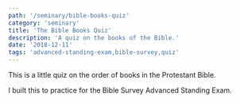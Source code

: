 ```yaml
---
path: '/seminary/bible-books-quiz'
category: 'seminary'
title: 'The Bible Books Quiz'
description: 'A quiz on the books of the Bible.'
date: '2018-12-11'
tags: 'advanced-standing-exam,bible-survey,quiz'
---
```


This is a little quiz on the order of books in the Protestant Bible.

<x-quiz
    name="Bible Books Quiz"
    questions='[
        {"q": "What is book #1?", "a": "Genesis" },
        {"q": "What is book #2?", "a": "Exodus" },
        {"q": "What is book #3?", "a": "Leviticus" },
        {"q": "What is book #4?", "a": "Numbers" },
        {"q": "What is book #5?", "a": "Deuteronomy" },
        {"q": "What is book #6?", "a": "Joshua" },
        {"q": "What is book #7?", "a": "Judges" },
        {"q": "What is book #8?", "a": "Ruth" },
        {"q": "What is book #9?", "a": ["1 Samuel", "First Samuel"] },
        {"q": "What is book #10?", "a": ["2 Samuel", "Second Samuel"] },
        {"q": "What is book #11?", "a": ["1 Kings", "First Kings"] },
        {"q": "What is book #12?", "a": ["2 Kings", "Second Kings"] },
        {"q": "What is book #13?", "a": ["1 Chronicles", "First Chronicles"] },
        {"q": "What is book #14?", "a": ["2 Chronicles", "Second Chronicles"] },
        {"q": "What is book #15?", "a": "Ezra" },
        {"q": "What is book #16?", "a": "Nehemiah" },
        {"q": "What is book #17?", "a": "Esther" },
        {"q": "What is book #18?", "a": "Job" },
        {"q": "What is book #19?", "a": "Psalms" },
        {"q": "What is book #20?", "a": "Proverbs" },
        {"q": "What is book #21?", "a": "Ecclesiastes" },
        {"q": "What is book #22?", "a": ["Song of Songs", "Song of Solomon"] },
        {"q": "What is book #23?", "a": "Isaiah" },
        {"q": "What is book #24?", "a": "Jeremiah" },
        {"q": "What is book #25?", "a": "Lamentations" },
        {"q": "What is book #26?", "a": "Ezekiel" },
        {"q": "What is book #27?", "a": "Daniel" },
        {"q": "What is book #28?", "a": "Hosea" },
        {"q": "What is book #29?", "a": "Joel" },
        {"q": "What is book #30?", "a": "Amos" },
        {"q": "What is book #31?", "a": "Obadiah" },
        {"q": "What is book #32?", "a": "Jonah" },
        {"q": "What is book #33?", "a": "Micah" },
        {"q": "What is book #34?", "a": "Nahum" },
        {"q": "What is book #35?", "a": "Habakkuk" },
        {"q": "What is book #36?", "a": "Zephaniah" },
        {"q": "What is book #37?", "a": "Haggai" },
        {"q": "What is book #38?", "a": "Zechariah" },
        {"q": "What is book #39?", "a": "Malachi" },
        {"q": "What is book #40?", "a": "Matthew" },
        {"q": "What is book #41?", "a": "Mark" },
        {"q": "What is book #42?", "a": "Luke" },
        {"q": "What is book #43?", "a": "John" },
        {"q": "What is book #44?", "a": "Acts" },
        {"q": "What is book #45?", "a": "Romans" },
        {"q": "What is book #46?", "a": ["1 Corinthians", "First Corinthians"] },
        {"q": "What is book #47?", "a": ["2 Corinthians", "Second Corinthians"] },
        {"q": "What is book #48?", "a": "Galatians" },
        {"q": "What is book #49?", "a": "Ephesians" },
        {"q": "What is book #50?", "a": "Philippians" },
        {"q": "What is book #51?", "a": "Colossians" },
        {"q": "What is book #52?", "a": ["1 Thessalonians", "First Thessalonians"] },
        {"q": "What is book #53?", "a": ["2 Thessalonians", "Second Thessalonians"] },
        {"q": "What is book #54?", "a": ["1 Timothy", "First Timothy"] },
        {"q": "What is book #55?", "a": ["2 Timothy", "Second Timothy"] },
        {"q": "What is book #56?", "a": "Titus" },
        {"q": "What is book #57?", "a": "Philemon" },
        {"q": "What is book #58?", "a": "Hebrews" },
        {"q": "What is book #59?", "a": "James" },
        {"q": "What is book #60?", "a": ["1 Peter", "First Peter"] },
        {"q": "What is book #61?", "a": ["2 Peter", "Second Peter"] },
        {"q": "What is book #62?", "a": ["1 John", "First John"] },
        {"q": "What is book #63?", "a": ["2 John", "Second John"] },
        {"q": "What is book #64?", "a": ["3 John", "Third John"] },
        {"q": "What is book #65?", "a": "Jude" },
        {"q": "What is book #66?", "a": "Revelation" }
    ]'>

</x-quiz>

I built this to practice for the
<x-link to="/seminary/bible-survey-advanced-standing-exam">Bible Survey Advanced Standing Exam</x-link>.
